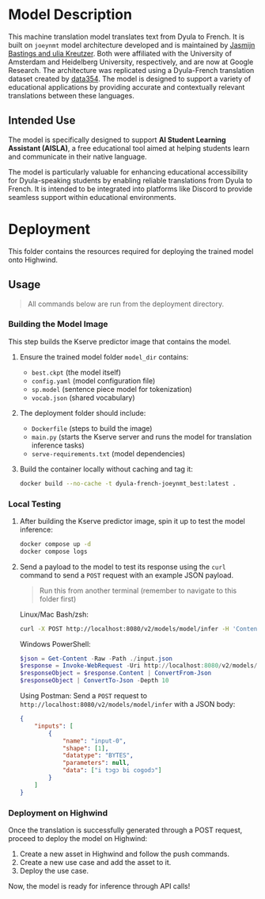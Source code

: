 # Model Description

This machine translation model translates text from Dyula to French. It is built on `joeynmt` model architecture developed and is maintained by [Jasmijn Bastings and ulia Kreutzer](https://github.com/joeynmt/joeynmt). Both were affiliated with the University of Amsterdam and Heidelberg University, respectively, and are now at Google Research. The architecture was replicated using a Dyula-French translation dataset created by [data354](https://data354.com/en/). The model is designed to support a variety of educational applications by providing accurate and contextually relevant translations between these languages.

## Intended Use

The model is specifically designed to support **AI Student Learning Assistant (AISLA)**, a free educational tool aimed at helping students learn and communicate in their native language.

The model is particularly valuable for enhancing educational accessibility for Dyula-speaking students by enabling reliable translations from Dyula to French. It is intended to be integrated into platforms like Discord to provide seamless support within educational environments.

# Deployment

This folder contains the resources required for deploying the trained model onto Highwind.

## Usage

> All commands below are run from the deployment directory.

### Building the Model Image

This step builds the Kserve predictor image that contains the model.

1. Ensure the trained model folder `model_dir` contains:
    - `best.ckpt` (the model itself)
    - `config.yaml` (model configuration file)
    - `sp.model` (sentence piece model for tokenization)
    - `vocab.json` (shared vocabulary)

2. The deployment folder should include:
    - `Dockerfile` (steps to build the image)
    - `main.py` (starts the Kserve server and runs the model for translation inference tasks)
    - `serve-requirements.txt` (model dependencies)

3. Build the container locally without caching and tag it:
    ```bash
    docker build --no-cache -t dyula-french-joeynmt_best:latest .
    ```

### Local Testing

1. After building the Kserve predictor image, spin it up to test the model inference:
    ```bash
    docker compose up -d
    docker compose logs
    ```

2. Send a payload to the model to test its response using the `curl` command to send a `POST` request with an example JSON payload.

    > Run this from another terminal (remember to navigate to this folder first)

    Linux/Mac Bash/zsh:
    ```bash
    curl -X POST http://localhost:8080/v2/models/model/infer -H 'Content-Type: application/json' -d @./input.json
    ```

    Windows PowerShell:
    ```PowerShell
    $json = Get-Content -Raw -Path ./input.json
    $response = Invoke-WebRequest -Uri http://localhost:8080/v2/models/model/infer -Method Post -ContentType 'application/json' -Body ([System.Text.Encoding]::UTF8.GetBytes($json))
    $responseObject = $response.Content | ConvertFrom-Json
    $responseObject | ConvertTo-Json -Depth 10
    ```

    Using Postman:
    Send a `POST` request to `http://localhost:8080/v2/models/model/infer` with a JSON body:
    ```json
    {
        "inputs": [
            {
                "name": "input-0",
                "shape": [1],
                "datatype": "BYTES",
                "parameters": null,
                "data": ["i tɔgɔ bi cogodɔ"]
            }
        ]
    }
    ```

### Deployment on Highwind

Once the translation is successfully generated through a POST request, proceed to deploy the model on Highwind:

1. Create a new asset in Highwind and follow the push commands.
2. Create a new use case and add the asset to it.
3. Deploy the use case.

Now, the model is ready for inference through API calls!

